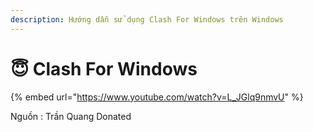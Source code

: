 ```yaml
---
description: Hướng dẫn sử dụng Clash For Windows trên Windows
---
```


# 😇 Clash For Windows

{% embed url="https://www.youtube.com/watch?v=L_JGlq9nmvU" %}

Nguồn : Trần Quang Donated
